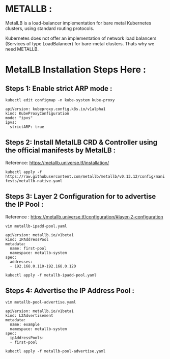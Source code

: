 # METALLB :

MetalLB is a load-balancer implementation for bare metal Kubernetes clusters, using standard routing protocols.

Kubernetes does not offer an implementation of network load balancers (Services of type LoadBalancer) for bare-metal clusters.
Thats why we need METALLB.

# MetalLB Installation Steps Here :


## Steps 1: Enable strict ARP mode :

``` kubectl edit configmap -n kube-system kube-proxy ```

```
apiVersion: kubeproxy.config.k8s.io/v1alpha1
kind: KubeProxyConfiguration
mode: "ipvs"
ipvs:
  strictARP: true

```
## Steps 2: Install MetalLB CRD & Controller using the official manifests by MetalLB :

Reference: https://metallb.universe.tf/installation/

``` kubectl apply -f https://raw.githubusercontent.com/metallb/metallb/v0.13.12/config/manifests/metallb-native.yaml ```

## Steps 3: Layer 2 Configuration for to advertise the IP Pool :
Reference : https://metallb.universe.tf/configuration/#layer-2-configuration

``` vim metallb-ipadd-pool.yaml ```

```
apiVersion: metallb.io/v1beta1
kind: IPAddressPool
metadata:
  name: first-pool
  namespace: metallb-system
spec:
  addresses:
  - 192.168.0.110-192.168.0.120

```

``` kubectl apply -f metallb-ipadd-pool.yaml ```

## Steps 4: Advertise the IP Address Pool :

``` vim metallb-pool-advertise.yaml ```

```
apiVersion: metallb.io/v1beta1
kind: L2Advertisement
metadata:
  name: example
  namespace: metallb-system
spec:
  ipAddressPools:
  - first-pool
```

``` kubectl apply -f metallb-pool-advertise.yaml ```
